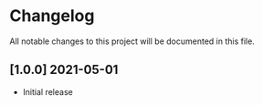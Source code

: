 # Changelog

All notable changes to this project will be documented in this file.

## [1.0.0] 2021-05-01

- Initial release
